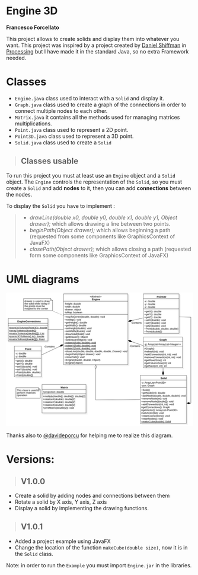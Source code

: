 # Engine 3D
**Francesco Forcellato**

This project allows to create solids and display them into whatever you want.
This project was inspired by a project created by [Daniel Shiffman](https://thecodingtrain.com/CodingChallenges/112-3d-rendering) in [Processing](https://processing.org/) but I have made it in the standard Java, so no extra Framework needed.


# Classes
* ``Engine.java`` class used to interact with a ``Solid`` and display it.
* ``Graph.java`` class used to create a graph of the connections in order to connect multiple nodes to each other.
* ``Matrix.java`` it contains all the methods used for managing matrices multiplications.
* ``Point.java`` class used to represent a 2D point.
* ``Point3D.java`` class used to represent a 3D point.
* ``Solid.java`` class used to create a ``Solid``


> ## Classes usable
To run this project you must at least use an ``Engine`` object and a ``Solid`` object. The ``Engine`` controls the representation of the ``Solid``, so you must create a ``Solid`` and add **nodes** to it, then you can add **connections** between the nodes.

To display the ``Solid`` you have to implement :
>- _drawLine(double x0, double y0, double x1, double y1, Object drawer);_ which allows drawing a line between two points.
>- _beginPath(Object drawer);_ which allows beginning a path (requested from some components like GraphicsContext of JavaFX)
>- _closePath(Object drawer);_ which allows closing a path (requested form some components like GraphicsContext of JavaFX)


# UML diagrams
![UML](uml.svg)

Thanks also to [@davideporcu](https://github.com/davideporcu) for helping me to realize this diagram.

# Versions:
>## V1.0.0
* Create a solid by adding nodes and connections between them
* Rotate a solid by X axis, Y axis, Z axis
* Display a solid by implementing the drawing functions.

>## V1.0.1
* Added  a project example using JavaFX
* Change the location of the function ``makeCube(double size)``, now it is in the ``Solid`` class.


Note: in order to run the ``Example`` you must import ``Engine.jar`` in the libraries.
<!--stackedit_data:
eyJoaXN0b3J5IjpbMjAyNzg3OTcxLDE3ODM4MTA4ODIsLTE0Mz
Y3MDA2MTgsODI1ODIwOTAzLC0zOTA2NDIzMTIsLTg0NTQzMDEw
LDU0ODUyNDk5NCwtMTc4NzE0NzcyNywtMTkwMzY5MDk4N119
-->